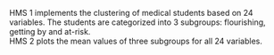HMS 1 implements the clustering of medical students based on 24 variables. The students are categorized into 3 subgroups: flourishing, getting by and at-risk.  
HMS 2 plots the mean values of three subgroups for all 24 variables.
